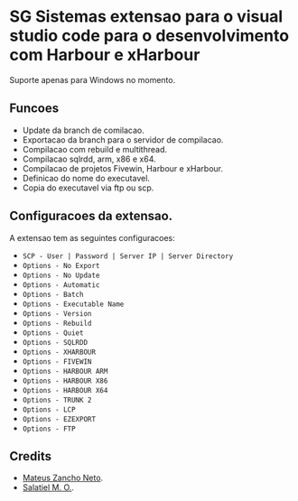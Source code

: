 # SG Sistemas extensao para o visual studio code para o desenvolvimento com Harbour e xHarbour

Suporte apenas para Windows no momento.

## Funcoes

- Update da branch de comilacao.
- Exportacao da branch para o servidor de compilacao.
- Compilacao com rebuild e multithread.
- Compilacao sqlrdd, arm, x86 e x64.
- Compilacao de projetos Fivewin, Harbour e xHarbour.
- Definicao do nome do executavel.
- Copia do executavel via ftp ou scp.

## Configuracoes da extensao.
 A extensao tem as seguintes configuracoes:

* `SCP - User | Password | Server IP | Server Directory`
* `Options - No Export      `
* `Options - No Update      `
* `Options - Automatic      `
* `Options - Batch          `
* `Options - Executable Name`
* `Options - Version        `
* `Options - Rebuild        `
* `Options - Quiet          `
* `Options - SQLRDD         `
* `Options - XHARBOUR       `
* `Options - FIVEWIN        `
* `Options - HARBOUR ARM    `
* `Options - HARBOUR X86    `
* `Options - HARBOUR X64    `
* `Options - TRUNK 2        `
* `Options - LCP            `
* `Options - EZEXPORT       `
* `Options - FTP            `

## Credits

- [Mateus Zancho Neto](https://github.com/MateusZanchoNeto).
- [Salatiel M. O.](https://github.com/SMOGitHub).
